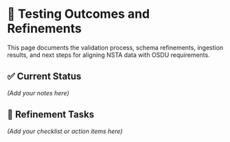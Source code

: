 # 🧪 Testing Outcomes and Refinements

This page documents the validation process, schema refinements, ingestion results, and next steps for aligning NSTA data with OSDU requirements.

## ✅ Current Status

_(Add your notes here)_

## 🔧 Refinement Tasks

_(Add your checklist or action items here)_
